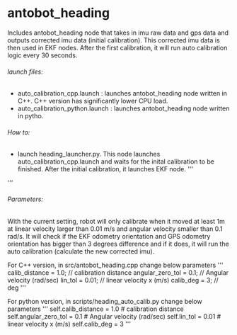 
antobot_heading
====================

Includes antobot_heading node that takes in imu raw data and gps data and outputs corrected imu data (initial calibration). This corrected imu data is then used in EKF nodes. After the first calibration, it will run auto calibration logic every 30 seconds. 

###### launch files:
 * auto_calibration_cpp.launch : launches antobot_heading node written in C++. C++ version has significantly lower CPU load.
 * auto_calibration_python.launch : launches antobot_heading node written in pytho. 

###### How to:
 * launch heading_launcher.py. This node launches auto_calibration_cpp.launch and waits for the inital calibration to be finished. After the initial calibration, it launches EKF node.
 '''
 <node if="true" pkg="antobot_heading" type="heading_launcher.py" name="calibration_launcher" output="screen" />
 '''

###### Parameters:
With the current setting, robot will only calibrate when it moved at least 1m at linear velocity larger than 0.01 m/s and angular velocity smaller than 0.1 rad/s. It will check if the EKF odometry orientation and GPS odometry orientation has bigger than 3 degrees difference and if it does, it will run the auto calibration (calculate the new corrected imu).

For C++ version, in src/antobot_heading.cpp change below parameters
'''
calib_distance = 1.0; // calibration distance 
angular_zero_tol = 0.1; // Angular velocity (rad/sec)
lin_tol = 0.01; // linear velocity x (m/s)
calib_deg = 3; // deg
'''

For python version, in scripts/heading_auto_calib.py change below parameters 
'''
self.calib_distance = 1.0 # calibration distance 
self.angular_zero_tol = 0.1 # Angular velocity (rad/sec)
self.lin_tol = 0.01 # linear velocity x (m/s)
self.calib_deg = 3
'''



